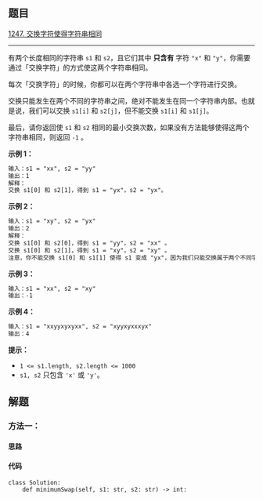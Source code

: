 ## 题目

[1247. 交换字符使得字符串相同](https://leetcode.cn/problems/minimum-swaps-to-make-strings-equal/)

---

有两个长度相同的字符串 `s1` 和 `s2`，且它们其中 **只含有** 字符 `"x"` 和 `"y"`，你需要通过「交换字符」的方式使这两个字符串相同。

每次「交换字符」的时候，你都可以在两个字符串中各选一个字符进行交换。

交换只能发生在两个不同的字符串之间，绝对不能发生在同一个字符串内部。也就是说，我们可以交换 `s1[i]` 和 `s2[j]`，但不能交换 `s1[i]` 和 `s1[j]`。

最后，请你返回使 `s1` 和 `s2` 相同的最小交换次数，如果没有方法能够使得这两个字符串相同，则返回 `-1` 。



**示例 1：**

```txt
输入：s1 = "xx", s2 = "yy"
输出：1
解释：
交换 s1[0] 和 s2[1]，得到 s1 = "yx"，s2 = "yx"。
```

**示例 2：**

```txt
输入：s1 = "xy", s2 = "yx"
输出：2
解释：
交换 s1[0] 和 s2[0]，得到 s1 = "yy"，s2 = "xx" 。
交换 s1[0] 和 s2[1]，得到 s1 = "xy"，s2 = "xy" 。
注意，你不能交换 s1[0] 和 s1[1] 使得 s1 变成 "yx"，因为我们只能交换属于两个不同字符串的字符。
```

**示例 3：**

```txt
输入：s1 = "xx", s2 = "xy"
输出：-1
```

**示例 4：**

```txt
输入：s1 = "xxyyxyxyxx", s2 = "xyyxyxxxyx"
输出：4
```


**提示：**

-   `1 <= s1.length, s2.length <= 1000`
-   `s1, s2` 只包含 `'x'` 或 `'y'`。



## 解题

### 方法一：

#### 思路



#### 代码

```python3
class Solution:
    def minimumSwap(self, s1: str, s2: str) -> int:
```
